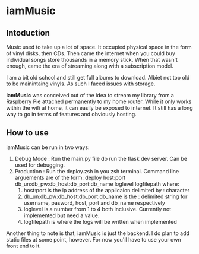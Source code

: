 # iamMusic
## Intoduction
Music used to take up a lot of space. It occupied physical space in the form of vinyl disks, then CDs. Then came the internet when you could buy individual songs store thousands in a memory stick. When that wasn't enough, came the era of streaming along with a subscription model.

I am a bit old school and still get full albums to download. Albiet not too old to be mainintaing vinyls. As such I faced issues with storage. 

**IamMusic** was conceived out of the idea to stream my library from a Raspberry Pie attached permanently to my home router. While it only works within the wifi at home, it can easily be exposed to internet. It still has a long way to go in terms of features and obviously hosting. 

## How to use
iamMusic can be run in two ways:
1. Debug Mode : Run the main.py file do run the flask dev server. Can be used for debugging.
2. Production : Run the deploy.zsh in you zsh terminal. Command line arguements are of the form:
   deploy host:port db_un:db_pw:db_host:db_port:db_name loglevel logfilepath
   where:
   1. host:port is the ip address of the applicaion delimited by : character
   2. db_un:db_pw:db_host:db_port:db_name is the : delimited string for username, pasword, host, port and db_name respectively
   3. loglevel is a number from 1 to 4 both inclusive. Currently not implemented but need a value.
   4. logfilepath is where the logs will be written when implemented

Another thing to note is that, iamMusic is just the backend. I do plan to add static files at some point, however. For now you'll have to use your own front end to it.
